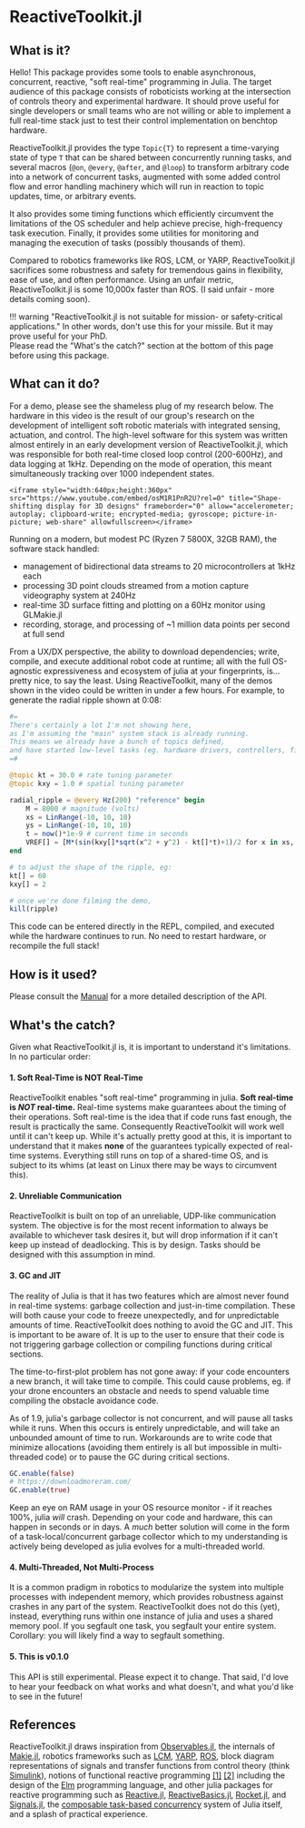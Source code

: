 # ReactiveToolkit.jl

## What is it?

Hello! This package provides some tools to enable asynchronous, concurrent, reactive, "soft real-time" programming in Julia. The target audience of this package consists of roboticists working at the intersection of controls theory and experimental hardware. It should prove useful for single developers or small teams who are not willing or able to implement a full real-time stack just to test their control implementation on benchtop hardware.

ReactiveToolkit.jl provides the type `Topic{T}` to represent a time-varying state of type `T` that can be shared between concurrently running tasks, and several macros (`@on`, `@every`, `@after`, and `@loop`) to transform arbitrary code into a network of concurrent tasks, augmented with some added control flow and error handling machinery which will run in reaction to topic updates, time, or arbitrary events.

It also provides some timing functions which efficiently circumvent the limitations of the OS scheduler and help achieve precise, high-frequency task execution. Finally, it provides some utilities for monitoring and managing the execution of tasks (possibly thousands of them).

Compared to robotics frameworks like ROS, LCM, or YARP, ReactiveToolkit.jl sacrifices some robustness and safety for tremendous gains in flexibility, ease of use, and often performance. Using an unfair metric, ReactiveToolkit.jl is some 10,000x faster than ROS. (I said unfair - more details coming soon).

!!! warning "ReactiveToolkit.jl is not suitable for mission- or safety-critical applications."
    In other words, don't use this for your missile. But it may prove useful for your PhD.\
    Please read the "What's the catch?" section at the bottom of this page before using this package.


## What can it do?

For a demo, please see the shameless plug of my research below. The hardware in this video is the result of our group's research on the development of intelligent soft robotic materials with integrated sensing, actuation, and control.
The high-level software for this system was written almost entirely in an early development version of ReactiveToolkit.jl, which was responsible for both real-time closed loop control (200-600Hz), and data logging at 1kHz. Depending on the mode of operation, this meant simultaneously tracking over 1000 independent states. 

```@raw html
<iframe style="width:640px;height:360px" src="https://www.youtube.com/embed/osM1R1PnR2U?rel=0" title="Shape-shifting display for 3D designs" frameborder="0" allow="accelerometer; autoplay; clipboard-write; encrypted-media; gyroscope; picture-in-picture; web-share" allowfullscreen></iframe>
```

Running on a modern, but modest PC (Ryzen 7 5800X, 32GB RAM), the software stack handled:
 * management of bidirectional data streams to 20 microcontrollers at 1kHz each
 * processing 3D point clouds streamed from a motion capture videography system at 240Hz
 * real-time 3D surface fitting and plotting on a 60Hz monitor using GLMakie.jl
 * recording, storage, and processing of ~1 million data points per second at full send

From a UX/DX perspective, the ability to download dependencies; write, compile, and execute additional robot code at runtime; all with the full OS-agnostic expressiveness and ecosystem of julia at your fingerprints, is... pretty nice, to say the least. Using ReactiveToolkit, many of the demos shown in the video could be written in under a few hours. For example, to generate the radial ripple shown at 0:08:
```julia
#=
There's certainly a lot I'm not showing here,
as I'm assuming the "main" system stack is already running.
This means we already have a bunch of topics defined,
and have started low-level tasks (eg. hardware drivers, controllers, filters, etc.)
=#

@topic kt = 30.0 # rate tuning parameter
@topic kxy = 1.0 # spatial tuning parameter

radial_ripple = @every Hz(200) "reference" begin
    M = 8000 # magnitude (volts)
    xs = LinRange(-10, 10, 10)
    ys = LinRange(-10, 10, 10)
    t = now()*1e-9 # current time in seconds
    VREF[] = [M*(sin(kxy[]*sqrt(x^2 + y^2) - kt[]*t)+1)/2 for x in xs, y in ys]
end

# to adjust the shape of the ripple, eg:
kt[] = 60
kxy[] = 2

# once we're done filming the demo,
kill(ripple)
```
This code can be entered directly in the REPL, compiled, and executed while the hardware continues to run. No need to restart hardware, or recompile the full stack!

## How is it used?
Please consult the [Manual](@ref) for a more detailed description of the API.


## What's the catch?
Given what ReactiveToolkit.jl is, it is important to understand it's limitations. In no particular order:

#### 1. Soft Real-Time is NOT Real-Time
ReactiveToolkit enables "soft real-time" programming in julia. **Soft real-time is *NOT* real-time.**
Real-time systems make guarantees about the timing of their operations.
Soft real-time is the idea that if code runs fast enough, the result is practically the same. Consequently ReactiveToolkit will work well until it can't keep up. While it's actually pretty good at this, it is important to understand that it makes **none** of the guarantees typically expected of real-time systems. Everything still runs on top of a shared-time OS, and is subject to its whims (at least on Linux there may be ways to circumvent this).

#### 2. Unreliable Communication
ReactiveToolkit is built on top of an unreliable, UDP-like communication system. The objective is for the most recent information to always be available to whichever task desires it, but will drop information if it can't keep up instead of deadlocking. This is by design. Tasks should be designed with this assumption in mind.

#### 3. GC and JIT
The reality of Julia is that it has two features which are almost never found in real-time systems: garbage collection and just-in-time compilation. These will both cause your code to freeze unexpectedly, and for unpredictable amounts of time. ReactiveToolkit does nothing to avoid the GC and JIT. This is important to be aware of. It is up to the user to ensure that their code is not triggering garbage collection or compiling functions during critical sections. 

The time-to-first-plot problem has not gone away: if your code encounters a new branch, it will take time to compile. This could cause problems, eg. if your drone encounters an obstacle and needs to spend valuable time compiling the obstacle avoidance code.

As of 1.9, julia's garbage collector is not concurrent, and will pause all tasks while it runs. When this occurs is entirely unpredictable, and will take an unbounded amount of time to run. Workarounds are to write code that minimize allocations (avoiding them entirely is all but impossible in multi-threaded code) or to pause the GC during critical sections.
```julia
GC.enable(false)
# https://downloadmoreram.com/
GC.enable(true)
```
Keep an eye on RAM usage in your OS resource monitor - if it reaches 100%, julia *will* crash. Depending on your code and hardware, this can happen in seconds or in days. A *much* better solution will come in the form of a task-local/concurrent garbage collector which to my understanding is actively being developed as julia evolves for a multi-threaded world.


#### 4. Multi-Threaded, Not Multi-Process
It is a common pradigm in robotics to modularize the system into multiple processes with independent memory, which provides robustness against crashes in any part of the system. ReactiveToolkit does not do this (yet), instead, everything runs within one instance of julia and uses a shared memory pool. If you segfault one task, you segfault your entire system. Corollary: you will likely find a way to segfault something.

#### 5. This is v0.1.0
This API is still experimental. Please expect it to change.
That said, I'd love to hear your feedback on what works and what doesn't, and what you'd like to see in the future!


## References

ReactiveToolkit.jl draws inspiration from
[Observables.jl](https://github.com/JuliaGizmos/Observables.jl),
the internals of [Makie.jl](https://docs.makie.org/stable/),
robotics frameworks such as
[LCM](http://lcm-proj.github.io/lcm/),
[YARP](https://www.yarp.it/),
[ROS](https://www.ros.org/),
block diagram representations of signals and transfer functions from control theory (think [Simulink](https://www.mathworks.com/products/simulink.html)),
notions of functional reactive programming
[[1]](http://people.seas.harvard.edu/~chong/abstracts/CzaplickiC13.html)
[[2]](https://elm-lang.org/assets/papers/concurrent-frp.pdf)
including the design of the
[Elm](https://elm-lang.org/) programming language,
and other julia packages for reactive programming such as
[Reactive.jl](https://github.com/JuliaGizmos/Reactive.jl),
[ReactiveBasics.jl](https://github.com/tshort/ReactiveBasics.jl),
[Rocket.jl](https://github.com/biaslab/Rocket.jl), and
[Signals.jl](https://github.com/TsurHerman/Signals.jl),
the [composable task-based concurrency](https://julialang.org/blog/2019/07/multithreading/) system of Julia itself,
and a splash of practical experience.